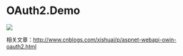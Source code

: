 # OAuth2.Demo

![](http://images2015.cnblogs.com/blog/435188/201612/435188-20161220100118088-1917384391.png)

相关文章：http://www.cnblogs.com/xishuai/p/aspnet-webapi-owin-oauth2.html
